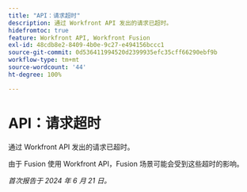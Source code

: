 ```yaml
---
title: "API：请求超时"
description: 通过 Workfront API 发出的请求已超时。
hidefromtoc: true
feature: Workfront API, Workfront Fusion
exl-id: 48cdb8e2-8409-4b0e-9c27-e494156bccc1
source-git-commit: 0d536411994520d2399935efc35cff66290ebf9b
workflow-type: tm+mt
source-wordcount: '44'
ht-degree: 100%

---
```


# API：请求超时

<!--
>[!NOTE]
>
>This article was fixed on October 9, 2024.
-->

通过 Workfront API 发出的请求已超时。

由于 Fusion 使用 Workfront API，Fusion 场景可能会受到这些超时的影响。

_首次报告于 2024 年 6 月 21 日。_
